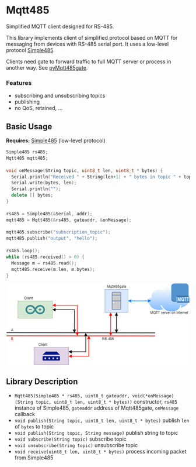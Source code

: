 # Mqtt485

Simplified MQTT client designed for RS-485.

This library implements client of simplified protocol based on MQTT for messaging from devices with RS-485 serial port. It uses a low-level protocol [Simple485](https://github.com/rzeman9/Simple485).

Clients need gate to forward traffic to full MQTT server or process in another way. See [pyMqtt485gate](https://github.com/rzeman9/pyMqtt485gate).

### Features

- subscribing and unsubscribing topics
- publishing
- no QoS, retained, ...

## Basic Usage

**Requires:** [Simple485](https://github.com/rzeman9/Simple485) (low-level protocol)

```c++
Simple485 rs485;
Mqtt485 mqtt485;

void onMessage(String topic, uint8_t len, uint8_t * bytes) {
  Serial.println("Received " + String(len+1) + " bytes in topic " + topic + ":");
  Serial.write(bytes, len);
  Serial.println("");
  delete [] bytes;  
}

rs485 = Simple485(&Serial, addr);
mqtt485 = Mqtt485(&rs485, gateaddr, &onMessage);

mqtt485.subscribe("subscription_topic");
mqtt485.publish("output", "hello");

rs485.loop();
while (rs485.received() > 0) {
  Message m = rs485.read();
  mqtt485.receive(m.len, m.bytes);
}
```

![Diagram](docs/diagram.png)

## Library Description

- `Mqtt485(Simple485 * rs485, uint8_t gateaddr, void(*onMessage)(String topic, uint8_t len, uint8_t * bytes))` constructor, `rs485` instance of Simple485, `gateaddr` address of Mqtt485gate, `onMessage` callback
- `void publish(String topic, uint8_t len, uint8_t * bytes)` publish `len` of `bytes` to topic
- `void publish(String topic, String message)` publish string to topic
- `void subscribe(String topic)` subscribe topic
- `void unsubscribe(String topic)` unsubscribe topic
- `void receive(uint8_t len, uint8_t * bytes)` process incoming packet from Simple485